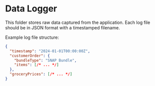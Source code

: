 # Data Logger

This folder stores raw data captured from the application. Each log file should be in JSON format with a timestamped filename.

Example log file structure:
```json
{
  "timestamp": "2024-01-01T00:00:00Z",
  "customerOrder": {
    "bundleType": "SNAP Bundle",
    "items": [/* ... */]
  },
  "groceryPrices": [/* ... */]
}
```
